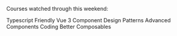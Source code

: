 Courses watched through this weekend:

Typescript Friendly Vue 3
Component Design Patterns
Advanced Components
Coding Better Composables
